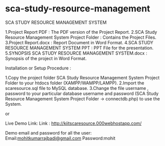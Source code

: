 # sca-study-resource-management
SCA STUDY RESOURCE MANAGEMENT SYSTEM

1.Project Report PDF : The PDF version of the Project Report.
2.SCA Study Resource Management System Project Folder : Contains the Project Files.
3.Project Report.docx : Report Document in Word Format.
4.SCA STUDY RESOURCE MANAGEMENT SYSTEM PPT : PPT File for the presentation.
5.SYNOPSIS SCA STUDY RESOURCE MANAGEMENT SYSTEM.docx : Synopsis of the project in Word Format.

Installation or Setup Procedure : 

1.Copy the project folder SCA Study Resource Management System Project Folder to your htdocs folder (XAMPP/WAMPP/LAMPP).
2.Import the scaresource.sql file to MySQL database.
3.Change the file username , password to your particular database username and password (SCA Study Resource Management System Project Folder -> connectdb.php) to use the System.

or 

Live Demo Link:
Link : http://kiitscaresource.000webhostapp.com/


Demo email and password for all the user:
Email:mohitkumarrajbadi@gmail.com
Password:mohit 
